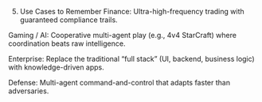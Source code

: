 5. Use Cases to Remember
Finance: Ultra-high-frequency trading with guaranteed compliance trails.

Gaming / AI: Cooperative multi-agent play (e.g., 4v4 StarCraft) where coordination beats raw intelligence.

Enterprise: Replace the traditional “full stack” (UI, backend, business logic) with knowledge-driven apps.

Defense: Multi-agent command-and-control that adapts faster than adversaries.

